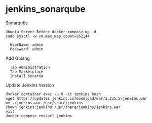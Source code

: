 # jenkins_sonarqube

Sonarqube
```
Ubuntu Server Before docker-compose up -d
sudo sysctl -w vm.max_map_count=262144
```
```
  UserName: admin
  Password: admin
```

Add Golang
```
  Tab Administration
  Tab Marketplace
  Install SonarGo
```

Update Jenkins Version
```
docker container exec -u 0 -it jenkins bash
wget https://updates.jenkins.io/download/war/2.235.5/jenkins.war
mv ./jenkins.war /usr/share/jenkins
chown jenkins:jenkins /usr/share/jenkins/jenkins.war
exit
docker-compose restart jenkins
```
